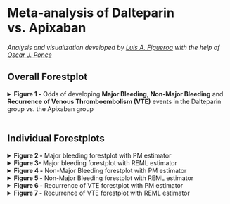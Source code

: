 Meta-analysis of Dalteparin vs. Apixaban
================

<i>Analysis and visualization developed by [Luis A.
Figueroa](https://twitter.com/LuisFig1706) with the help of [Oscar J.
Ponce](https://twitter.com/PonceOJ)</i>

<h2>
Overall Forestplot
</h2>
<details>
<summary>
<b>Figure 1 -</b> Odds of developing <b>Major Bleeding</b>, <b>Non-Major
Bleeding</b> and <b>Recurrence of Venous Thromboembolism (VTE)</b>
events in the Dalteparin group vs. the Apixaban group
</summary>

<br>

![](8%20Output%20Figures/overall_graph_REML-1.svg)<!-- -->

</details>
<br>
<h2>
Individual Forestplots
</h2>
<details>
<summary>
<b>Figure 2 -</b> Major bleeding forestplot with PM estimator
</summary>

<br>

![](8%20Output%20Figures/major_bleeding_graphs_pm-1.svg)<!-- -->

</details>
<details>
<summary>
<b>Figure 3-</b> Major bleeding forestplot with REML estimator
</summary>

<br>

![](8%20Output%20Figures/major_bleeding_graphs_reml-1.svg)<!-- -->

</details>
<details>
<summary>
<b>Figure 4 -</b> Non-Major Bleeding forestplot with PM estimator
</summary>

<br>

![](8%20Output%20Figures/no_major_bleeding_graphs_pm-1.svg)<!-- -->

</details>
<details>
<summary>
<b>Figure 5 -</b> Non-Major Bleeding forestplot with REML estimator
</summary>

<br>

![](8%20Output%20Figures/no_major_bleeding_graphs_reml-1.svg)<!-- -->

</details>
<details>
<summary>
<b>Figure 6 -</b> Recurrence of VTE forestplot with PM estimator
</summary>

<br>

![](8%20Output%20Figures/TE_recurrence_PM-1.svg)<!-- -->

</details>
<details>
<summary>
<b>Figure 7 -</b> Recurrence of VTE forestplot with REML estimator
</summary>

<br>

![](8%20Output%20Figures/TE_recurrence_REML-1.svg)<!-- -->

</details>
